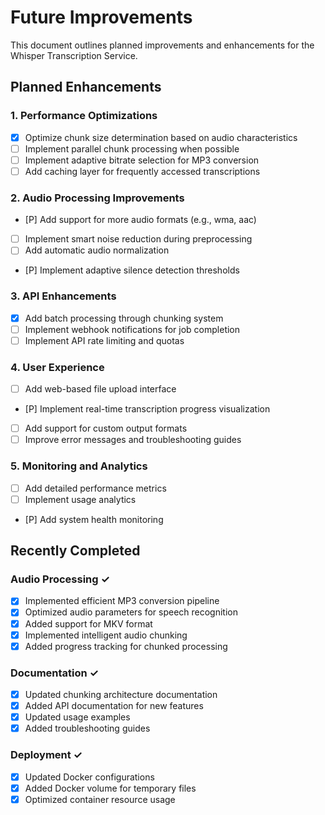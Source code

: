 # Future Improvements

This document outlines planned improvements and enhancements for the Whisper Transcription Service.

## Planned Enhancements

### 1. Performance Optimizations
- [X] Optimize chunk size determination based on audio characteristics
- [ ] Implement parallel chunk processing when possible
- [ ] Implement adaptive bitrate selection for MP3 conversion
- [ ] Add caching layer for frequently accessed transcriptions

### 2. Audio Processing Improvements
- [P] Add support for more audio formats (e.g., wma, aac)
- [ ] Implement smart noise reduction during preprocessing
- [ ] Add automatic audio normalization
- [P] Implement adaptive silence detection thresholds

### 3. API Enhancements
- [X] Add batch processing through chunking system
- [ ] Implement webhook notifications for job completion
- [ ] Implement API rate limiting and quotas

### 4. User Experience
- [ ] Add web-based file upload interface
- [P] Implement real-time transcription progress visualization
- [ ] Add support for custom output formats
- [ ] Improve error messages and troubleshooting guides

### 5. Monitoring and Analytics
- [ ] Add detailed performance metrics
- [ ] Implement usage analytics
- [P] Add system health monitoring

## Recently Completed

### Audio Processing ✓
- [x] Implemented efficient MP3 conversion pipeline
- [x] Optimized audio parameters for speech recognition
- [x] Added support for MKV format
- [x] Implemented intelligent audio chunking
- [x] Added progress tracking for chunked processing

### Documentation ✓
- [x] Updated chunking architecture documentation
- [x] Added API documentation for new features
- [x] Updated usage examples
- [x] Added troubleshooting guides

### Deployment ✓
- [x] Updated Docker configurations
- [x] Added Docker volume for temporary files
- [x] Optimized container resource usage

